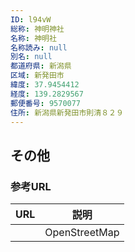 ```yaml
---
ID: l94vW
総称: 神明神社
名称: 神明社
名称読み: null
別名: null
都道府県: 新潟県
区域: 新発田市
緯度: 37.9454412
経度: 139.2829567
郵便番号: 9570077
住所: 新潟県新発田市則清８２９
---
```


## その他

### 参考URL

| URL | 説明          |
| --- | ------------- |
|     | OpenStreetMap |
